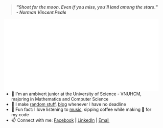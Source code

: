 > ***"Shoot for the moon. Even if you miss, you'll land among the stars." - Norman Vincent Peale***

<a href="https://github.com/ngntrgduc/github-stats">
  <img align="right" src="https://github.com/ngntrgduc/github-stats/blob/master/generated/overview.svg"/>
</a>

- 📖 I'm an ambivert junior at the University of Science - VNUHCM, majoring in Mathematics and Computer Science
- 🧪 I make [random stuff](https://github.com/ngntrgduc/projects), [blog](https://ngntrgduc.github.io/) whenever I have no deadline
- 🐧 Fun fact: I love listening to [music](https://soundcloud.com/ngntrgduc), sipping coffee while making 🐛 for my code
- 📫 Connect with me: [Facebook](https://fb.com/nguyenduc1511) | 
[LinkedIn](https://www.linkedin.com/in/ngntrgduc/) | 
[Email](mailto:trungducnguyen1511@gmail.com)
